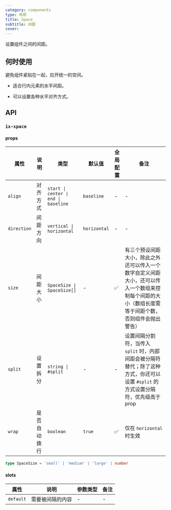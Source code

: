 ```yaml
---
category: components
type: 布局
title: Space
subtitle: 间距
cover:
---
```


设置组件之间的间距。

## 何时使用

避免组件紧贴在一起，拉开统一的空间。

- 适合行内元素的水平间距。

- 可以设置各种水平对齐方式。

## API

### `ix-space`

#### props

| 属性 | 说明 | 类型 | 默认值 | 全局配置 | 备注 |
| --- | --- | --- | --- | --- | --- |
| `align` | 对齐方式 | `start \| center \| end \| baseline` | `baseline` | - | - |
| `direction` | 间距方向 | `vertical \| horizontal` | `horizontal` | - | - |
| `size` | 间距大小 | `SpaceSize \| SpaceSize[]` | - | ✅ | 有三个预设间距大小，除此之外还可以传入一个数字自定义间距大小，还可以传入一个数组来控制每个间距的大小（数组长度需等于间距个数，否则组件会抛出警告） |
| `split` | 设置拆分 | `string \| #split` | - | - | 设置间隔分割符，当传入 `split` 时，内部间距会被分隔符替代；除了这种方式，你还可以设置 `#split` 的方式设置分隔符，优先级高于 prop |
| `wrap` | 是否自动换行 | `boolean` | `true` | ✅ | 仅在 `horizontal` 时生效 |

```typescript
type SpaceSize = 'small' | 'medium' | 'large' | number
```

#### slots

| 属性      | 说明             | 参数类型 | 备注 |
| --------- | ---------------- | -------- | ---- |
| `default` | 需要被间隔的内容 | -        | -    |
